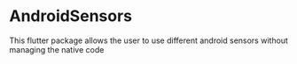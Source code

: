 # AndroidSensors
This flutter package allows the user to use different android sensors without managing the native code
